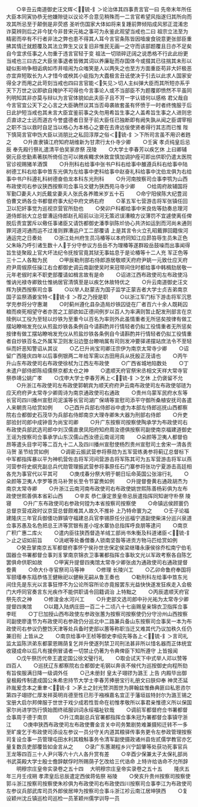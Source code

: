 <!-- { "loadSidebar": true } -->
　　○辛丑云南道御史汪文辉＜锍-釒＞论治体其四事责言官一曰  先帝末年所任大臣本同寅协恭无他嫌隙徒以议论不合意见稍殊而一二言官希望风指遂归其所向而攻其所忌至于颠倒是非荧惑  圣听伤国家大体如将来复踵前弊倾陷成风邪正混淆忠诈莫辨则后之非今犹今非昔宋元祐之事可为永鉴此观望当戒也二曰  祖宗立法至为精密而卒有不行者非法之弊也患不得其人耳今言官条陈皆因噎废食锐意更张部臣重拂其情迁就题覆及其法立弊生又议复旧非惟民无画一之守而该部题覆且日亦不足矣自今宜求任事之人勿重于违言官轻于变  祖法一切琐碎迂阔之说悉格不行此此纷更当戒也三曰古之大臣坐事退者皆微其词以养廉耻而存国体今或掇其已往揣其未形以疑似影响争相诟病如市井喧闹为众嗤笑是人以两失之也至方方面重臣苟非大奸极恶亦宜弃短取长为人才惜今或楰其小疵指为大蠹极言丑诋使决于引去以此求人国家安得全才而用之此苛刻当戒也四曰言官能＜矢见＞切人主纠弹大臣而其所短亦系乎天下万世之议即欲自掩护不可得也今言事论人或不当部臣不为题覆即愤然不平虽同列明知其非亦莫与辩以为言官体貌如此夫臣子且不肎一字认错何以感格  君父哉自今言官宜公天下之心言之大臣确然议其当否毋袭故套虽有怀愤于一时者终愧服于后日此护短当戒也其未言大臣宜鉴前事之失勿用希旨生事之人盖希旨生事之人进则忠贞直谅之士远而道古今誉盛德者日至于前大臣任已独断即有阙失孰从闻之臣谓宰相之职不当以救时自足当以格心为本格心之要在去谗远佞使贤者得行其志而已惟  陛下慎简言官申饬大臣以消朋比之私回淳厚之俗＜锍-釒＞下所司言虽不用识者韪之
　　○升直隶镇江府知府胡维新为甘肃行太仆寺少卿
　　○壬寅  孝贞纯皇后忌辰  奉先殿行祭礼遣清平伯吴家彦祭  茂陵
　　○大学士李春芳以疾乞休  上曰卿辅弼元臣忠勤素著朕所倚任岂可以微疾輙求休致宜慎加调护痊可即出供职仍遣太医院官诊视赐猪羊酒馔
　　○升刑科右给事中张书户科右给事中雒遵兵科右给事中陆树德工科右给事中笪东光俱为左给事中吏科给事中赵奋礼科给事中沈伯龙俱为右给事中书户科遵礼科树德奋伯龙本科东光刑科
　　○升河南按察司佥事李鹗为山西布政使司右参议狭西按察司佥事马文徤为狭西苑马寺少卿
　　○给周府故辅国将军勤□妻夫人刘氏戴坌妻夫人张氏各养赡米岁五十石
　　○命宁阳侯陈大纪豊润伯曹文炳各佥书都督府事大纪中府文炳右府
　　○革五军七营游击将军张镇任回卫以犯奸事觉为巡视京营官所劾也
　　○癸卯户科都给事中宋良佐等劾奏总理河道侍郎翁大立总督漕运侍郎赵孔昭前以治河无策迟误漕粮方议薄罚不宜遽使离任俾脱后责宜罢斥以儆任事诸臣又请饬都御史潘季驯陈炌协心共济如运到而河尚未通则罪河道河通而运不过淮则罪漕运户工二部覆请  上是其言令火立孔昭戴罪回籍俟河通运完之日奏处
　　○浙江处州府生员冯椿等以本府同知江应昴笞辱生员朱正色父朱昹乃呼引诸生数十人于分守参议方岳岳不为理椿等遂群殴岳鼓噪而出事闻得旨生徒聚殴上官大坏法纪令抚按官竟其狱无事姑息于是论椿等十二人充  军正色等三十二人各黜为民
　　○甲辰勒刑部右侍郎游居敬顺天府府尹姚一元致仕应天府府尹周俶原任操江右佥都御史调云南副使吴时来冠带间住时都给事中韩楫劾居敬一元年老俶时来不职吏部覆请如楫言故有是命
　　○诏进江西布政使司左布政使冯惟讷光禄寺卿致仕惟纳居官清慎至是以疾乞休故特优之
　　○升云南道御史汪文辉为狭西按察司佥事
　　○以举人赵蒙吉为国子监学正蒙吉者大学士贞吉弟南京国子监祭酒姜宝特＜锍-釒＞荐之乃授是职
　　○以浙江军门标下游击将军沉思学充参将分守惠潮
　　○时蓟州遵化县杂造局炒铁囚徒在厂者百六十余人既耗囚粮而瘐死相望守者亦苦之工部欲如正德间例岁以百人为率满则暂止配发刑部言在京赎例以工役为至轻以炒铁为至重今以百名为率则外此虽情重者无所惩矣按律有做工摆站瞭哨发充仪从煎盐炒铁各条例自今请斟酌并行情轻者仍拟工役情重者无所惩矣按律有做工摆站瞭哨发充仪从煎盐炒铁各条例自今请斟酌并行情轻者仍拟工役情重者自炒铁百名之外属军卫则发沿边墪台瞭哨属有司则发冲要驿递摆站庶法令不至轻纵而奸恶知警诏从其议
　　○乙巳升尚宝司卿汪宗伊为南京太常寺少卿
　　○诏留广西隆庆四年以后事例银两二年给军需以古田用兵从抚殷正茂请也
　　○丙午升山东布政使司右布政使徐栻为江西左布政使
　　○广西省城地陷数处
　　○丁未遣户部侍郎陈绍儒祭京都太仓之神
　　○遣顺天府官祭宋丞相文天祥大常寺官祭恭靖公姚广孝
　　○戊申大学士李春芳再上＜锍-釒＞乞休  上仍褒留不允
　　○升浙江布政使司左布政使郭朝宾为顺天府府尹云南布政使司左布政使邬琏为应天府府尹太常寺少卿周诗为南京通政使司右通政
　　○贵州乌蒙军民府水东等长官司四川播州宣慰司泥溪等长官司湖广保靖等宣慰司添平守御所桑植安抚司各遣人来朝贡马给赏如例
　　○己酉升兵部右侍郎谷中虗为本部左侍郎巡抚山西都察院右佥都御史石茂华为兵部右侍郎南京大理寺卿朱大器为刑部右侍郎
　　○升吏部验封司郎中成钟音为尚宝司卿
　　○升广东按察司按察使陶承学为布政使司右布政使兵部武选司郎中刘汉儒直隶凤阳府知府周汝德俱按察司副使南京福建道御史王谣为按察司佥事承学山东汉儒山西汝德云南谣河南
　　○朵颜等卫夷人都督伯昂等遣头目孛可等二百九十二人及四川播州宣慰使杨烈贵州宣慰司土舍宋一清各贡马贺  圣节给赏如例
　　○调密云振武营参将蔡勋为五军营练勇参将蓟辽总督标下中军都指挥暴以平为神机营佐击将军河间营游击将军陈其可为五军营游击将军以燕河营参将史纲充副总兵代勋管理振武营参将事原任石门寨参将张功宁夏游击高廷相各充为事官代以平其可
　　○庚戌春分祭大明于朝日坛命英国公张溶行礼
　　○朵颜等卫夷人孛罗等贡马补贺长至令节宴赉如例
　　○升提督誊黄右通政胡杰为南京太常寺卿
　　○升浙江云南河南布政使司右布政使姚世熙陈善杨彩俱为左布政使世熙善俱本省彩山西
　　○辛亥  恭仁康定景皇帝忌辰遣指挥同知谢守朴祭  陵寝
　　○升广东布政使司右参政何镗为本省按察司按察使
　　○命镇远侯顾寰仍总督京营戎政时议京营总督颇难其人故久不推补  上乃特命寰为之
　　○壬子论福建隆庆三年官兵御倭功罪镇守福建总兵官李锡原任分巡福宁道副使柴涞分巡兴泉道佥事苏愚及名色把总王济等赏银有差小埕水寨协总指挥呼良朋等逮问
　　○南京广积广惠二库火
　　○遣内臣往狭西督造羊绒工部尚书朱衡及科道诸臣＜锍-釒＞止之诏如前旨
　　○洮岷等处番僧番人锁南坚昝等进贡方物马匹给赏如例
　　○癸丑掌南京五军都督府事怀宁侯孙世忠保定侯梁继璠永康侯徐乔松南宁伯毛国器佥书署都督佥事刘豸掌南京锦衣卫事署都指挥佥事耿文光以军政考察各自陈乞罢俱命供职如故
　　○甲寅升提督四夷馆太常寺少卿张卤为通政使司右通政提督誊黄
　　○命大仆寺官祭司马等神
　　○修理  长陵兴工
　　○乙卯命鲁府奉国将军颐壃奉东瓯恭恪王健楸祀以健楸无嗣从鲁王奏也
　　○勒刑科左给事中笪东光间住先是东光以言事狂悖不为公论所容所论亦竟报罢东光益快快遂发狂疾走入会极门大呼同官奏言东光疾作不能供职请令回籍调治  上特黜之
　　○丙辰遣顺天府官祭先农之神
　　○修浚金水河兴工
　　○升吏部文选司郎中孙光祐为太常寺少卿提督四夷馆
　　○以籍入陆炳庄田一百二十二顷八十七亩赐皇亲锦衣卫指挥佥事李旺
　　○丁巳加授山西布政使左参政张蕙为按察司按察使仍分守汾州山西按察司副使廖逢节为布政使司右参政仍分巡北中二路兼兵备山东按察司佥事吴一本为布政使司右参议仍整饬天津等处兵备时吏部以蕙等称职当迁又难其代乃议加秩久任仍兼旧衔  上皆从之
　　○南京给事中王桢等御史李绍先等各上＜锍-釒＞言司礼监太监陈洪弟东都蒙恩赐荫复乞并升使遂列禁卫司刑法甚非所以惜名器而正体统宜收寝成命以后凡有援例冒请者一切禁止仍著为令典俾臣下知所遵守  上皆报闻
　　○戊午祭历代帝王遣定国公徐文璧行礼
　　○取会试天下中式举人邓以赞等四百人
　　○巡抚辽东都察院右佥都御史毛钢以奔丧不候代为巡按御史向程所劾有旨俟服满日降一级调外任
　　○己未册封  皇太子翊镠为潞王  上告  内殿毕出御皇极殿传制遣成国公朱希忠持节大学士李春芳捧册宝行礼册文曰朕仰奉  神灵丕延祚胤爰念本之重聿＜锍-釒＞茅土之封光赞洪图世为屏翰兹惟彝典匪曰私恩咨尔第四子翊镠仁厚发祥英明肖德至性已形于襁褓嘉名宜正于藩垣兹特封尔为潞王锡之宝册大启尔邦俾服于世世于戏少成若性哲命在初惟孝敬所以事君亲惟德义所以保国家尔尚进学饬行慎始图终祗服训词永绥福祉钦哉
　　○调前军都督府佥书署都督佥事周于德于南京
　　○升江南副总兵官署都指挥佥事朱冠为署都督佥事镇守浙江
　　○庚申狭西布政使司左布政使曹金言关中司务繁剧势难兼摄矧迁转不一多至旷废乞于布政使司添设左参议一员分守关内道其粮驿传事务更令左参政管理按察司复设佥事一员管理屯田水利其粮斛事务令清军副使摄政诸州县佐贰儒学教官亦乞量复数员吏部覆皆如金言从之
　　○录广东蕙潮程乡兴宁韶肇等处获功死事官兵王龙等四百三十人尹兴等六十六人各升赏有差
　　○辛酉少保兼太子太保礼部尚书武英殿大学士殷士儋辞献俘时所赐荫子乞改给三代诰命  上特许给诰命不允所辞
　　明穆宗庄皇帝实录卷之五十四
　大明穆宗庄皇帝实录卷之五十五
　　隆庆五年三月壬戌朔  孝肃皇后忌辰遣定西侯蒋佑祭  裕陵
　　○癸亥升贵州按察司按察使郭斗浙江按察司按察使朱袗俱为布政使司右布政使四川按察司佥事李江为布政使司左参议兵部武库司员外郎侯居坤为按察司佥事斗浙江袗云南江居坤狭西
　　○复设颖州沈丘镇巡检司巡检一员革颖州儒学训导一员
